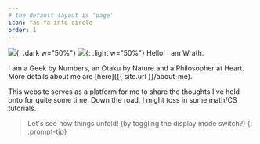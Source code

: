 ```yaml
---
# the default layout is 'page'
icon: fas fa-info-circle
order: 1
---
```

![](/thorfinn-dark.jpg){: .dark w="50%"}
![](/thorfinn-light.jpg){: .light w="50%"}
Hello! I am Wrath.

I am a Geek by Numbers, an Otaku by Nature and a Philosopher at Heart. More details about me are [here]({{ site.url }}/about-me).

This website serves as a platform for me to share the thoughts I've held onto for quite some time.
Down the road, I might toss in some math/CS tutorials.

> Let's see how things unfold! (by toggling the display mode switch?)
{: .prompt-tip}